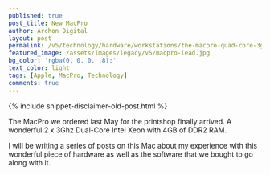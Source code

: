```yaml
---
published: true
post_title: New MacPro
author: Archon Digital
layout: post
permalink: /v5/technology/hardware/workstations/the-macpro-quad-core-3ghz-and-creative-suite-3/
featured_image: /assets/images/legacy/v5/macpro-lead.jpg
bg_color: 'rgba(0, 0, 0, .8);'
text_color: light
tags: [Apple, MacPro, Technology]
comments: true
---
```

{% include snippet-disclaimer-old-post.html %}

The MacPro we ordered last May for the printshop finally arrived. A wonderful 2 x 3Ghz Dual-Core Intel Xeon with 4GB of DDR2 RAM.

I will be writing a series of posts on this Mac about my experience with this wonderful piece of hardware as well as the software that we bought to go along with it.